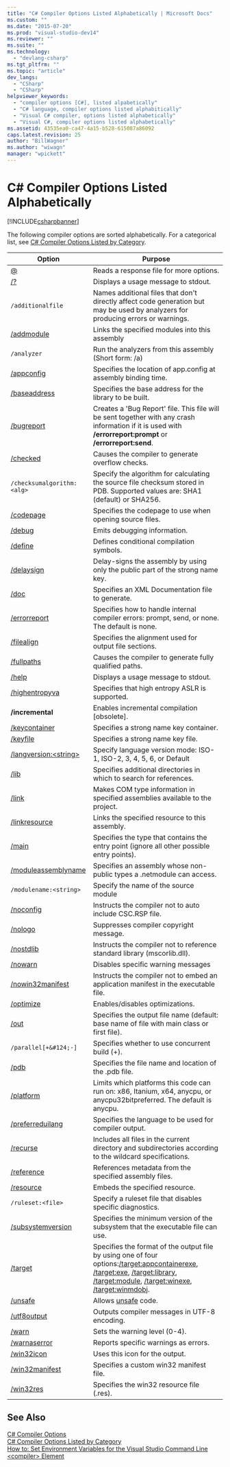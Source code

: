 ```yaml
---
title: "C# Compiler Options Listed Alphabetically | Microsoft Docs"
ms.custom: ""
ms.date: "2015-07-20"
ms.prod: "visual-studio-dev14"
ms.reviewer: ""
ms.suite: ""
ms.technology: 
  - "devlang-csharp"
ms.tgt_pltfrm: ""
ms.topic: "article"
dev_langs: 
  - "CSharp"
  - "CSharp"
helpviewer_keywords: 
  - "compiler options [C#], listed alpabetically"
  - "C# language, compiler options listed alphabitically"
  - "Visual C# compiler, options listed alphabetically"
  - "Visual C#, compiler options listed alphabetically"
ms.assetid: 43535ea0-ca47-4a15-b528-615087a86092
caps.latest.revision: 25
author: "BillWagner"
ms.author: "wiwagn"
manager: "wpickett"
---
```

# C# Compiler Options Listed Alphabetically
[!INCLUDE[csharpbanner](../../../includes/csharpbanner.md)]

The following compiler options are sorted alphabetically. For a categorical list, see [C# Compiler Options Listed by Category](../../../csharp/language-reference/compiler-options/listed-by-category.md).  
  
|Option|Purpose|  
|------------|-------------|  
|[@](../../../csharp/language-reference/compiler-options/response-file-compiler-option.md)|Reads a response file for more options.|  
|[/?](../../../csharp/language-reference/compiler-options/help-csharp-compiler-options.md)|Displays a usage message to stdout.|  
|`/additionalfile`|Names additional files that don't directly affect code generation but may be used by analyzers for producing errors or warnings.|  
|[/addmodule](../../../csharp/language-reference/compiler-options/addmodule-csharp-compiler-options.md)|Links the specified modules into this assembly|  
|`/analyzer`|Run the analyzers from this assembly (Short form: /a)|  
|[/appconfig](../../../csharp/language-reference/compiler-options/appconfig-csharp-compiler-options.md)|Specifies the location of app.config at assembly binding time.|  
|[/baseaddress](../../../csharp/language-reference/compiler-options/baseaddress-csharp-compiler-options.md)|Specifies the base address for the library to be built.|  
|[/bugreport](../../../csharp/language-reference/compiler-options/bugreport-csharp-compiler-options.md)|Creates a 'Bug Report' file. This file will be sent together with any crash information if it is used with **/errorreport:prompt** or **/errorreport:send**.|  
|[/checked](../../../csharp/language-reference/compiler-options/checked-csharp-compiler-options.md)|Causes the compiler to generate overflow checks.|  
|`/checksumalgorithm:<alg>`|Specify the algorithm for calculating the source file checksum stored in PDB.  Supported values are: SHA1 (default) or SHA256.|  
|[/codepage](../../../csharp/language-reference/compiler-options/codepage-csharp-compiler-options.md)|Specifies the codepage to use when opening source files.|  
|[/debug](../../../csharp/language-reference/compiler-options/debug-csharp-compiler-options.md)|Emits debugging information.|  
|[/define](../../../csharp/language-reference/compiler-options/define-csharp-compiler-options.md)|Defines conditional compilation symbols.|  
|[/delaysign](../../../csharp/language-reference/compiler-options/delaysign-csharp-compiler-options.md)|Delay-signs the assembly by using only the public part of the strong name key.|  
|[/doc](../../../csharp/language-reference/compiler-options/doc-csharp-compiler-options.md)|Specifies an XML Documentation file to generate.|  
|[/errorreport](../../../csharp/language-reference/compiler-options/errorreport-csharp-compiler-options.md)|Specifies how to handle internal compiler errors: prompt, send, or none. The default is none.|  
|[/filealign](../../../csharp/language-reference/compiler-options/filealign-csharp-compiler-options.md)|Specifies the alignment used for output file sections.|  
|[/fullpaths](../../../csharp/language-reference/compiler-options/fullpaths-csharp-compiler-options.md)|Causes the compiler to generate fully qualified paths.|  
|[/help](../../../csharp/language-reference/compiler-options/help-csharp-compiler-options.md)|Displays a usage message to stdout.|  
|[/highentropyva](../../../csharp/language-reference/compiler-options/highentropyva-csharp-compiler-options.md)|Specifies that high entropy ASLR is supported.|  
|**/incremental**|Enables incremental compilation [obsolete].|  
|[/keycontainer](../../../csharp/language-reference/compiler-options/keycontainer-csharp-compiler-options.md)|Specifies a strong name key container.|  
|[/keyfile](../../../csharp/language-reference/compiler-options/keyfile-csharp-compiler-options.md)|Specifies a strong name key file.|  
|[/langversion:\<string>](../../../csharp/language-reference/compiler-options/langversion-csharp-compiler-options.md)|Specify language version mode: ISO-1, ISO-2, 3, 4, 5, 6, or Default|  
|[/lib](../../../csharp/language-reference/compiler-options/lib-csharp-compiler-options.md)|Specifies additional directories in which to search for references.|  
|[/link](../../../csharp/language-reference/compiler-options/link-csharp-compiler-options.md)|Makes COM type information in specified assemblies available to the project.|  
|[/linkresource](../../../csharp/language-reference/compiler-options/linkresource-csharp-compiler-options.md)|Links the specified resource to this assembly.|  
|[/main](../../../csharp/language-reference/compiler-options/main-csharp-compiler-options.md)|Specifies the type that contains the entry point (ignore all other possible entry points).|  
|[/moduleassemblyname](../../../csharp/language-reference/compiler-options/moduleassemblyname-csharp-compiler-option.md)|Specifies an assembly whose non-public types a .netmodule can access.|  
|`/modulename:<string>`|Specify the name of the source module|  
|[/noconfig](../../../csharp/language-reference/compiler-options/noconfig-csharp-compiler-options.md)|Instructs the compiler not to auto include CSC.RSP file.|  
|[/nologo](../../../csharp/language-reference/compiler-options/nologo-csharp-compiler-options.md)|Suppresses compiler copyright message.|  
|[/nostdlib](../../../csharp/language-reference/compiler-options/nostdlib-csharp-compiler-options.md)|Instructs the compiler not to reference standard library (mscorlib.dll).|  
|[/nowarn](../../../csharp/language-reference/compiler-options/nowarn-csharp-compiler-options.md)|Disables specific warning messages|  
|[/nowin32manifest](../../../csharp/language-reference/compiler-options/nowin32manifest-csharp-compiler-options.md)|Instructs the compiler not to embed an application manifest in the executable file.|  
|[/optimize](../../../csharp/language-reference/compiler-options/optimize-csharp-compiler-options.md)|Enables/disables optimizations.|  
|[/out](../../../csharp/language-reference/compiler-options/out-csharp-compiler-options.md)|Specifies the output file name (default: base name of file with main class or first file).|  
|`/parallel[+&#124;-]`|Specifies whether to use concurrent build (+).|  
|[/pdb](../../../csharp/language-reference/compiler-options/pdb-csharp-compiler-options.md)|Specifies the file name and location of the .pdb file.|  
|[/platform](../../../csharp/language-reference/compiler-options/platform-csharp-compiler-options.md)|Limits which platforms this code can run on: x86, Itanium, x64, anycpu, or anycpu32bitpreferred. The default is anycpu.|  
|[/preferreduilang](../../../csharp/language-reference/compiler-options/preferreduilang-csharp-compiler-options.md)|Specifies the language to be used for compiler output.|  
|[/recurse](../../../csharp/language-reference/compiler-options/recurse-csharp-compiler-options.md)|Includes all files in the current directory and subdirectories according to the wildcard specifications.|  
|[/reference](../../../csharp/language-reference/compiler-options/reference-csharp-compiler-options.md)|References metadata from the specified assembly files.|  
|[/resource](../../../csharp/language-reference/compiler-options/resource-csharp-compiler-options.md)|Embeds the specified resource.|  
|`/ruleset:<file>`|Specify a ruleset file that disables specific diagnostics.|  
|[/subsystemversion](../../../csharp/language-reference/compiler-options/subsystemversion-csharp-compiler-options.md)|Specifies the minimum version of the subsystem that the executable file can use.|  
|[/target](../../../csharp/language-reference/compiler-options/target-csharp-compiler-options.md)|Specifies the format of the output file by using one of four options:[/target:appcontainerexe](../../../csharp/language-reference/compiler-options/target-appcontainerexe-csharp-compiler-options.md), [/target:exe](../../../csharp/language-reference/compiler-options/target-exe-csharp-compiler-options.md), [/target:library](../../../csharp/language-reference/compiler-options/target-library-csharp-compiler-options.md), [/target:module](../../../csharp/language-reference/compiler-options/target-module-csharp-compiler-options.md), [/target:winexe](../../../csharp/language-reference/compiler-options/target-winexe-csharp-compiler-options.md),  [/target:winmdobj](../../../csharp/language-reference/compiler-options/target-winmdobj-csharp-compiler-options.md).|  
|[/unsafe](../../../csharp/language-reference/compiler-options/unsafe-csharp-compiler-options.md)|Allows [unsafe](../../../csharp/language-reference/keywords/unsafe.md) code.|  
|[/utf8output](../../../csharp/language-reference/compiler-options/utf8output-csharp-compiler-options.md)|Outputs compiler messages in UTF-8 encoding.|  
|[/warn](../../../csharp/language-reference/compiler-options/warn-csharp-compiler-options.md)|Sets the warning level (0-4).|  
|[/warnaserror](../../../csharp/language-reference/compiler-options/warnaserror-csharp-compiler-options.md)|Reports specific warnings as errors.|  
|[/win32icon](../../../csharp/language-reference/compiler-options/win32icon-csharp-compiler-options.md)|Uses this icon for the output.|  
|[/win32manifest](../../../csharp/language-reference/compiler-options/win32manifest-csharp-compiler-options.md)|Specifies a custom win32 manifest file.|  
|[/win32res](../../../csharp/language-reference/compiler-options/win32res-csharp-compiler-options.md)|Specifies the win32 resource file (.res).|  
  
## See Also  
 [C# Compiler Options](../../../csharp/language-reference/compiler-options/index.md)   
 [C# Compiler Options Listed by Category](../../../csharp/language-reference/compiler-options/listed-by-category.md)   
 [How to: Set Environment Variables for the Visual Studio Command Line](../../../csharp/language-reference/compiler-options/how-to-set-environment-variables-for-the-visual-studio-command-line.md)   
 [\<compiler> Element](~/docs/framework/configure-apps/file-schema/compiler/compiler-element.md)
